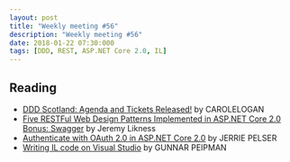 ```yaml
---
layout: post
title: "Weekly meeting #56"
description: "Weekly meeting #56"
date: 2018-01-22 07:30:000
tags: [DDD, REST, ASP.NET Core 2.0, IL]
--- 
```

 
## Reading

* [DDD Scotland: Agenda and Tickets Released!](https://scottishdevelopers.com/2018/01/08/ddd-scotland-agenda-and-tickets-released/) by CAROLELOGAN
* [Five RESTFul Web Design Patterns Implemented in ASP.NET Core 2.0 Bonus: Swagger](https://blog.jeremylikness.com/5-rest-api-designs-in-dot-net-core-6-9e87cf562241) by Jeremy Likness
* [Authenticate with OAuth 2.0 in ASP.NET Core 2.0](https://www.jerriepelser.com/blog/authenticate-oauth-aspnet-core-2/) by JERRIE PELSER
* [Writing IL code on Visual Studio](http://gunnarpeipman.com/2018/01/il-visual-studio/) by GUNNAR PEIPMAN
